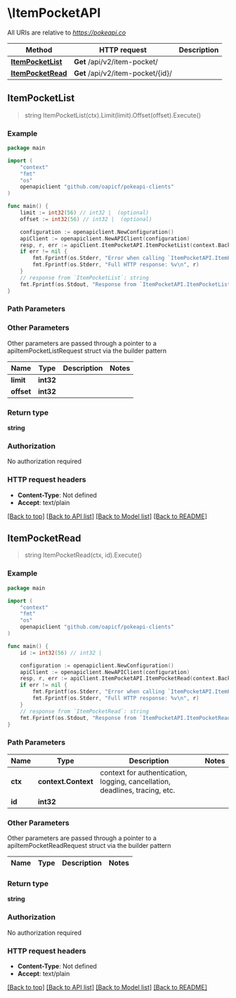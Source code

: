 # \ItemPocketAPI

All URIs are relative to *https://pokeapi.co*

Method | HTTP request | Description
------------- | ------------- | -------------
[**ItemPocketList**](ItemPocketAPI.md#ItemPocketList) | **Get** /api/v2/item-pocket/ | 
[**ItemPocketRead**](ItemPocketAPI.md#ItemPocketRead) | **Get** /api/v2/item-pocket/{id}/ | 



## ItemPocketList

> string ItemPocketList(ctx).Limit(limit).Offset(offset).Execute()



### Example

```go
package main

import (
	"context"
	"fmt"
	"os"
	openapiclient "github.com/oapicf/pokeapi-clients"
)

func main() {
	limit := int32(56) // int32 |  (optional)
	offset := int32(56) // int32 |  (optional)

	configuration := openapiclient.NewConfiguration()
	apiClient := openapiclient.NewAPIClient(configuration)
	resp, r, err := apiClient.ItemPocketAPI.ItemPocketList(context.Background()).Limit(limit).Offset(offset).Execute()
	if err != nil {
		fmt.Fprintf(os.Stderr, "Error when calling `ItemPocketAPI.ItemPocketList``: %v\n", err)
		fmt.Fprintf(os.Stderr, "Full HTTP response: %v\n", r)
	}
	// response from `ItemPocketList`: string
	fmt.Fprintf(os.Stdout, "Response from `ItemPocketAPI.ItemPocketList`: %v\n", resp)
}
```

### Path Parameters



### Other Parameters

Other parameters are passed through a pointer to a apiItemPocketListRequest struct via the builder pattern


Name | Type | Description  | Notes
------------- | ------------- | ------------- | -------------
 **limit** | **int32** |  | 
 **offset** | **int32** |  | 

### Return type

**string**

### Authorization

No authorization required

### HTTP request headers

- **Content-Type**: Not defined
- **Accept**: text/plain

[[Back to top]](#) [[Back to API list]](../README.md#documentation-for-api-endpoints)
[[Back to Model list]](../README.md#documentation-for-models)
[[Back to README]](../README.md)


## ItemPocketRead

> string ItemPocketRead(ctx, id).Execute()



### Example

```go
package main

import (
	"context"
	"fmt"
	"os"
	openapiclient "github.com/oapicf/pokeapi-clients"
)

func main() {
	id := int32(56) // int32 | 

	configuration := openapiclient.NewConfiguration()
	apiClient := openapiclient.NewAPIClient(configuration)
	resp, r, err := apiClient.ItemPocketAPI.ItemPocketRead(context.Background(), id).Execute()
	if err != nil {
		fmt.Fprintf(os.Stderr, "Error when calling `ItemPocketAPI.ItemPocketRead``: %v\n", err)
		fmt.Fprintf(os.Stderr, "Full HTTP response: %v\n", r)
	}
	// response from `ItemPocketRead`: string
	fmt.Fprintf(os.Stdout, "Response from `ItemPocketAPI.ItemPocketRead`: %v\n", resp)
}
```

### Path Parameters


Name | Type | Description  | Notes
------------- | ------------- | ------------- | -------------
**ctx** | **context.Context** | context for authentication, logging, cancellation, deadlines, tracing, etc.
**id** | **int32** |  | 

### Other Parameters

Other parameters are passed through a pointer to a apiItemPocketReadRequest struct via the builder pattern


Name | Type | Description  | Notes
------------- | ------------- | ------------- | -------------


### Return type

**string**

### Authorization

No authorization required

### HTTP request headers

- **Content-Type**: Not defined
- **Accept**: text/plain

[[Back to top]](#) [[Back to API list]](../README.md#documentation-for-api-endpoints)
[[Back to Model list]](../README.md#documentation-for-models)
[[Back to README]](../README.md)

